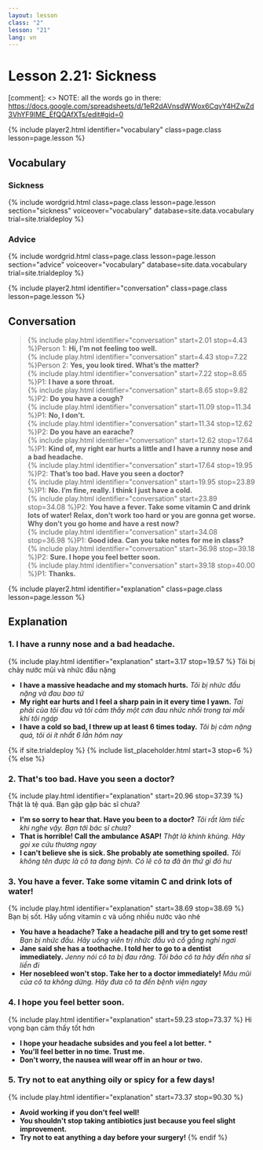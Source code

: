 ```yaml
---
layout: lesson
class: "2"
lesson: "21"
lang: vn
---
```



# Lesson 2.21: Sickness 

[comment]: <> NOTE: all the words go in there: https://docs.google.com/spreadsheets/d/1eR2dAVnsdWWox6CqvY4HZwZd3VhYF9IME_EfQQAfXTs/edit#gid=0

{% include player2.html identifier="vocabulary" class=page.class lesson=page.lesson %}
## Vocabulary 


### Sickness 

{% include wordgrid.html 
		class=page.class 
		lesson=page.lesson 
		section="sickness"
		voiceover="vocabulary"
		database=site.data.vocabulary 
		trial=site.trialdeploy %}


### Advice 

{% include wordgrid.html 
		class=page.class 
		lesson=page.lesson 
		section="advice"
		voiceover="vocabulary"
		database=site.data.vocabulary 
		trial=site.trialdeploy %}




{% include player2.html identifier="conversation" class=page.class lesson=page.lesson %}

## Conversation

> {% include play.html identifier="conversation" start=2.01 stop=4.43 %}Person 1: **Hi, I’m not feeling too well.**  
> {% include play.html identifier="conversation" start=4.43 stop=7.22 %}Person 2: **Yes, you look tired. What’s the matter?**    
> {% include play.html identifier="conversation" start=7.22 stop=8.65 %}P1: **I have a sore throat.**   
> {% include play.html identifier="conversation" start=8.65 stop=9.82 %}P2: **Do you have a cough?**  
> {% include play.html identifier="conversation" start=11.09 stop=11.34 %}P1: **No, I don’t.**  
> {% include play.html identifier="conversation" start=11.34 stop=12.62 %}P2: **Do you have an earache?**  
> {% include play.html identifier="conversation" start=12.62 stop=17.64 %}P1: **Kind of, my right ear hurts a little and I have a runny nose and a bad headache.**  
> {% include play.html identifier="conversation" start=17.64 stop=19.95 %}P2: **That’s too bad. Have you seen a doctor?**    
> {% include play.html identifier="conversation" start=19.95 stop=23.89 %}P1: **No. I’m fine, really. I think I just have a cold.**    
> {% include play.html identifier="conversation" start=23.89 stop=34.08 %}P2: **You have a fever. Take some vitamin C and drink lots of water! Relax, don’t work too hard or you are gonna get worse. Why don’t you go home and have a rest now?**  
> {% include play.html identifier="conversation" start=34.08 stop=36.98 %}P1: **Good idea. Can you take notes for me in class?**  
> {% include play.html identifier="conversation" start=36.98 stop=39.18 %}P2: **Sure. I hope you feel better soon.**  
> {% include play.html identifier="conversation" start=39.18 stop=40.00 %}P1: **Thanks.**  


{% include player2.html identifier="explanation" class=page.class lesson=page.lesson %}

## Explanation
### 1. I have a runny nose and a bad headache.
{% include play.html identifier="explanation" start=3.17 stop=19.57 %}
Tôi bị chảy nước mũi và nhức đầu nặng 
- **I have a massive headache and my stomach hurts.** *Tôi bị nhức đầu nặng và đau bao tử*
- **My right ear hurts and I feel a sharp pain in it every time I yawn.** *Tai phải của tôi đau và tôi cảm thấy một cơn đau nhức nhối trong tai mỗi khi tôi ngáp*
- **I have a cold so bad, I threw up at least 6 times today.**  *Tôi bị cảm nặng quá, tôi ói ít nhất 6 lần hôm nay*


{% if site.trialdeploy %}
  {% include list_placeholder.html start=3 stop=6 %}
  {% else %}
  

### 2. That's too bad. Have you seen a doctor?
{% include play.html identifier="explanation" start=20.96 stop=37.39 %}
Thật là tệ quá. Bạn gặp gặp bác sĩ chưa?
- **I'm so sorry to hear that. Have you been to a doctor?** *Tôi rất làm tiếc khi nghe vậy. Bạn tới bác sĩ chưa?*
- **That is horrible! Call the ambulance ASAP!** *Thật là khinh khủng. Hãy gọi xe cứu thương ngay*
- **I can't believe she is sick. She probably ate something spoiled.** *Tôi không tên được là cô ta đang bịnh. Có lẽ cô ta đã ăn thứ gì đó hư*

### 3. You have a fever. Take some vitamin C and drink lots of water!
{% include play.html identifier="explanation" start=38.69 stop=38.69 %}
Bạn bị sốt. Hãy uống vitamin c và uống nhiều nước vào nhé
- **You have a headache? Take a headache pill and try to get some rest!** *Bạn bị nhức đầu. Hãy uống viên trị nhức đầu và cố gắng nghỉ ngơi*
- **Jane said she has a toothache. I told her to go to a dentist immediately.** *Jenny nói cô ta bị đau răng. Tôi bảo cô ta hãy đến nha sĩ liền đi*
- **Her nosebleed won't stop. Take her to a doctor immediately!**  *Máu mũi của cô ta không dừng. Hãy đưa cô ta đến bệnh viện ngay*

### 4. I hope you feel better soon. 
{% include play.html identifier="explanation" start=59.23 stop=73.37 %}
Hi vọng bạn cảm thấy tốt hơn
- **I hope your headache subsides and you feel a lot better.** *
- **You'll feel better in no time. Trust me.**
- **Don't worry, the nausea will wear off in an hour or two.**

### 5. Try not to eat anything oily or spicy for a few days!
{% include play.html identifier="explanation" start=73.37 stop=90.30 %}
- **Avoid working if you don't feel well!**
- **You shouldn't stop taking antibiotics just because you feel slight improvement.**
- **Try not to eat anything a day before your surgery!**
{% endif %}
